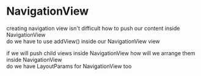 # NavigationView

creating navigation view isn't difficult how to push our content inside NavigationView  
do we have to use addView() inside our NavigationView view  

if we will push child views inside NavigationView how will we arrange them inside NavigationView  
do we have LayoutParams for NavigationView too
